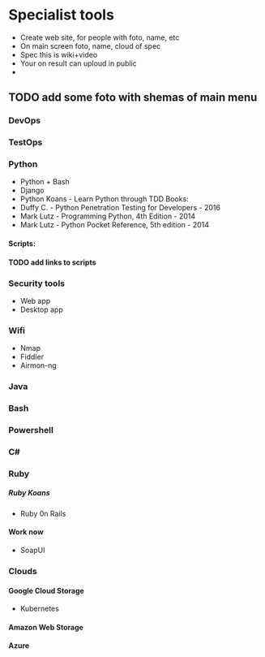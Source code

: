 # Specialist tools
* Create web site, for people with foto, name, etc
* On main screen foto, name, cloud of spec
* Spec this is wiki+video
* Your on result can uploud in public
* 

## TODO add some foto with shemas of main menu
### DevOps
### TestOps
### Python
* Python + Bash
* Django
* Python Koans - Learn Python through TDD
Books:
* Duffy C. - Python Penetration Testing for Developers - 2016
* Mark Lutz - Programming Python, 4th Edition - 2014
* Mark Lutz - Python Pocket Reference, 5th edition - 2014
#### Scripts:
#### TODO add links to scripts
### Security tools
* Web app
* Desktop app
### Wifi
* Nmap
* Fiddler
* Airmon-ng
### Java
### Bash
### Powershell
### C#
### Ruby
##### Ruby Koans
* Ruby 0n Rails
#### Work now
* SoapUI
### Clouds
#### Google Cloud Storage
* Kubernetes
#### Amazon Web Storage
#### Azure
